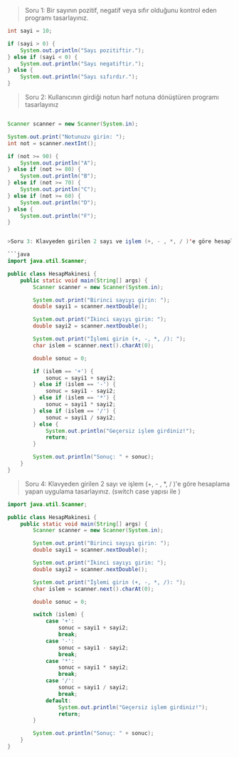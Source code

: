 >Soru 1: Bir sayının pozitif, negatif veya sıfır olduğunu kontrol eden programı tasarlayınız.

```java
int sayi = 10;

if (sayi > 0) {
    System.out.println("Sayı pozitiftir.");
} else if (sayi < 0) {
    System.out.println("Sayı negatiftir.");
} else {
    System.out.println("Sayı sıfırdır.");
}

```
>Soru 2: Kullanıcının girdiği notun harf notuna dönüştüren programı tasarlayınız


```java

Scanner scanner = new Scanner(System.in);

System.out.print("Notunuzu girin: ");
int not = scanner.nextInt();

if (not >= 90) {
    System.out.println("A");
} else if (not >= 80) {
    System.out.println("B");
} else if (not >= 70) {
    System.out.println("C");
} else if (not >= 60) {
    System.out.println("D");
} else {
    System.out.println("F");
}


>Soru 3: Klavyeden girilen 2 sayı ve işlem (+, - , *, / )'e göre hesaplama yapan uygulama tasarlayınız. ( if-else if yapısı ile )

```java
import java.util.Scanner;

public class HesapMakinesi {
    public static void main(String[] args) {
        Scanner scanner = new Scanner(System.in);

        System.out.print("Birinci sayıyı girin: ");
        double sayi1 = scanner.nextDouble();

        System.out.print("İkinci sayıyı girin: ");
        double sayi2 = scanner.nextDouble();

        System.out.print("İşlemi girin (+, -, *, /): ");
        char islem = scanner.next().charAt(0);

        double sonuc = 0;

        if (islem == '+') {
            sonuc = sayi1 + sayi2;
        } else if (islem == '-') {
            sonuc = sayi1 - sayi2;
        } else if (islem == '*') {
            sonuc = sayi1 * sayi2;
        } else if (islem == '/') {
            sonuc = sayi1 / sayi2;
        } else {
            System.out.println("Geçersiz işlem girdiniz!");
            return;
        }

        System.out.println("Sonuç: " + sonuc);
    }
}

```

>Soru 4: Klavyeden girilen 2 sayı ve işlem (+, - , *, / )'e göre hesaplama yapan uygulama tasarlayınız. (switch case yapısı ile )

```java
import java.util.Scanner;

public class HesapMakinesi {
    public static void main(String[] args) {
        Scanner scanner = new Scanner(System.in);

        System.out.print("Birinci sayıyı girin: ");
        double sayi1 = scanner.nextDouble();

        System.out.print("İkinci sayıyı girin: ");
        double sayi2 = scanner.nextDouble();

        System.out.print("İşlemi girin (+, -, *, /): ");
        char islem = scanner.next().charAt(0);

        double sonuc = 0;

        switch (islem) {
            case '+':
                sonuc = sayi1 + sayi2;
                break;
            case '-':
                sonuc = sayi1 - sayi2;
                break;
            case '*':
                sonuc = sayi1 * sayi2;
                break;
            case '/':
                sonuc = sayi1 / sayi2;
                break;
            default:
                System.out.println("Geçersiz işlem girdiniz!");
                return;
        }

        System.out.println("Sonuç: " + sonuc);
    }
}

```

```java

```
